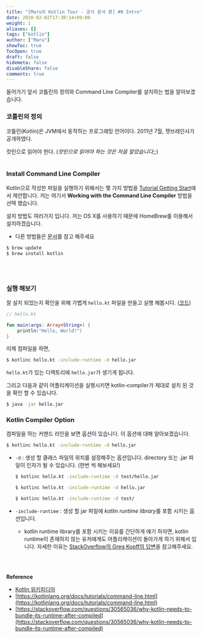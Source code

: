 ```yaml
---
title: "[Maru의 Kotlin Tour - 공식 문서 편] #0 Intro"
date: 2020-02-02T17:30:14+09:00
weight: 1
aliases: []
tags: ["kotlin"]
author: ["Maru"]
showToc: true
TocOpen: true
draft: false
hidemeta: false
disableShare: false
comments: true
---
```


들어가기 앞서 코틀린의 정의와 Command Line Compiler를 설치하는 법을 알아보겠습니다.

### 코틀린의 정의

코틀린(Kotlin)은 JVM에서 동작하는 프로그래밍 언어이다. 2011년 7월, 젯브레인사가 공개하였다.

캇린으로 읽어야 한다. (_캇린으로 읽어야 하는 것은 처음 알았습니다;;_)
<br><br>

### Install Command Line Compiler

Kotlin으로 작성한 파일을 실행하기 위해서는 몇 가지 방법을 [Tutorial Getting Start](https://kotlinlang.org/docs/tutorials/)에서 제안합니다. 저는 여기서 **Working with the Command Line Compiler** 방법을 선택 했습니다.

설치 방법도 여러가지 입니다. 저는 OS X를 사용하기 때문에 HomeBrew를 이용해서 설치하겠습니다.

- 다른 방법들은 [문서](https://kotlinlang.org/docs/tutorials/command-line.html)를 참고 해주세요

```bash
$ brew update
$ brew install kotlin
```

<br><br>

### 실행 해보기

잘 설치 되었는지 확인을 위해 가볍게 `hello.kt` 파일을 만들고 실행 해봅시다. ([코드](https://github.com/gmlwo530/kotlin-tour/blob/master/offical-doc/hello.kt))

```kotlin
// hello.kt

fun main(args: Array<String>) {
    println("Hello, World!")
}
```

이제 컴파일을 하면,

```bash
$ kotlinc hello.kt -include-runtime -d hello.jar
```

`hello.kt`가 있는 디렉토리에 `hello.jar`가 생기게 됩니다.

그리고 다음과 같이 어플리케이션을 실행시키면 kotlin-compiler가 제대로 설치 된 것을 확인 할 수 있습니다.

```bash
$ java -jar hello.jar
```

### Kotlin Compiler Option

컴파일을 하는 커맨드 라인을 보면 옵션이 있습니다. 이 옵션에 대해 알아보겠습니다.

```bash
$ kotlinc hello.kt -include-runtime -d hello.jar
```

- `-d` : 생성 할 클래스 파일의 위치를 설정해주는 옵션입니다. directory 또는 .jar 파일이 인자가 될 수 있습니다. (한번 씩 해보세요!)

  ```bash
  $ kotlinc hello.kt -include-runtime -d test/hello.jar

  $ kotlinc hello.kt -include-runtime -d hello.jar

  $ kotlinc hello.kt -include-runtime -d test/
  ```

- `-include-runtime` : 생성 할 jar 파일에 *kotlin runtime library*를 포함 시키는 옵션입니다.
  - kotlin runtime library를 포함 시키는 이유를 간단하게 얘기 하자면, kotlin runtime이 존재하지 않는 유저에게도 어플리케이션이 돌아가게 하기 위해서 입니다. 자세한 이유는 [StackOverflow의 Greg Kopff의 답변](https://stackoverflow.com/questions/30565036/why-kotlin-needs-to-bundle-its-runtime-after-compiled)을 참고해주세요.

<br><br>

**Reference**

- [Kotlin 위키피디아](<https://ko.wikipedia.org/wiki/%EC%BD%94%ED%8B%80%EB%A6%B0_(%ED%94%84%EB%A1%9C%EA%B7%B8%EB%9E%98%EB%B0%8D_%EC%96%B8%EC%96%B4)>)
- [https://kotlinlang.org/docs/tutorials/command-line.html](https://kotlinlang.org/docs/tutorials/command-line.html)
- [https://stackoverflow.com/questions/30565036/why-kotlin-needs-to-bundle-its-runtime-after-compiled](https://stackoverflow.com/questions/30565036/why-kotlin-needs-to-bundle-its-runtime-after-compiled)
